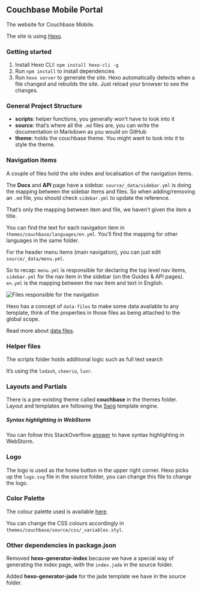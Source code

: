 ## Couchbase Mobile Portal

The website for Couchbase Mobile.

The site is using [Hexo](http://hexo.io).

### Getting started

1. Install Hexo CLI: `npm install hexo-cli -g`
2. Run `npm install` to install dependencies
3. Run `hexo server` to generate the site. Hexo automatically detects when a file changed and rebuilds the site. Just reload your browser to see the changes.

### General Project Structure

- **scripts**: helper functions, you generally won’t have to look into it
- **source**: that’s where all the `.md` files are, you can write the documentation in Markdown as you would on GitHub
- **theme**: holds the couchbase theme. You might want to look into it to style the theme.

### Navigation items

A couple of files hold the site index and localisation of the navigation items.

The **Docs** and **API** page have a sidebar. `source/_data/sidebar.yml` is doing the mapping between the sidebar items and files. So when adding/removing an `.md` file, you should check `sidebar.yml` to update the reference.

That’s only the mapping between item and file, we haven’t given the item a title.

You can find the text for each navigation item in `themes/couchbase/languages/en.yml`. You’ll find the mapping for other languages in the same folder.

For the header menu items (main navigation), you can just edit `source/_data/menu.yml`.

So to recap: `menu.yml` is responsible for declaring the top level nav items, `sidebar.yml` for the nav item in the sidebar (on the Guides & API pages). `en.yml` is the mapping between the nav item and text in English.

![](Screen%20Shot%202015-03-28%20at%2015.13.58.png "Files responsible for the navigation")

Hexo has a concept of `data-files` to make some data available to any template, think of the properties in those files as being attached to the global scope.

Read more about [data files](http://hexo.io/docs/data-files.html).

### Helper files

The scripts folder holds additional logic such as full text search

It’s using the `lodash`, `cheerio`, `lunr`.

### Layouts and Partials

There is a pre-existing theme called **couchbase** in the themes folder. Layout and templates are following the [Swig](http://paularmstrong.github.io/swig/) template engine.

##### Syntax highlighting in WebStorm

You can follow this StackOverflow [answer](http://stackoverflow.com/a/27389727/1908348) to have syntax highlighting in WebStorm.

### Logo

The logo is used as the home button in the upper right corner. Hexo picks up the `logo.svg` file in the source folder, you can change this file to change the logo.

### Color Palette

The colour palette used is available [here](http://app.coolors.co/e40121-717579-d3f3ee-85908e-9a9aa1).

You can change the CSS colours accordingly in `themes/couchbase/source/css/_variables.styl`.

### Other dependencies in package.json

Removed **hexo-generator-index** because we have a special way of generating the index page, with the `index.jade` in the source folder.

Added **hexo-generator-jade** for the jade template we have in the source folder.